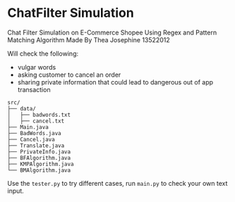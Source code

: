 # ChatFilter Simulation
Chat Filter Simulation on E-Commerce Shopee Using Regex and Pattern Matching Algorithm
Made By Thea Josephine 13522012

Will check the following:
- vulgar words
- asking customer to cancel an order
- sharing private information that could lead to dangerous out of app transaction

```
src/
├── data/
│   ├── badwords.txt
│   ├── cancel.txt
├── Main.java
├── BadWords.java
├── Cancel.java
├── Translate.java
├── PrivateInfo.java
├── BFAlgorithm.java
├── KMPAlgorithm.java
└── BMAlgorithm.java

```
Use the `tester.py` to try different cases, run `main.py` to check your own text input.